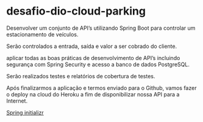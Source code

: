 # desafio-dio-cloud-parking


Desenvolver um conjunto de API’s utilizando Spring Boot para controlar um estacionamento de veículos.

Serão controlados a entrada, saída e valor a ser cobrado do cliente.

aplicar todas as boas práticas de desenvolvimento de API’s incluindo segurança com Spring Security e acesso a banco de dados PostgreSQL.

Serão realizados testes e relatórios de cobertura de testes.

 Após finalizarmos a aplicação e termos enviado para o Github, vamos fazer o deploy na cloud do Heroku a fim de disponibilizar nossa API para a Internet.

 <a href="https://start.spring.io/" target="_blank"> Spring initializr</a>
